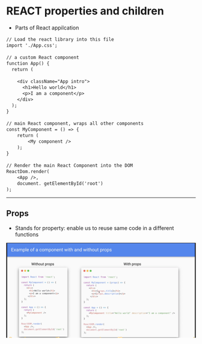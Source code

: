 # REACT properties and children

- Parts of React appilcation

```
// Load the react library into this file
import './App.css';

// a custom React component
function App() {
  return (
    
    <div className="App intro">
      <h1>Hello world</h1>
      <p>I am a component</p>
    </div>
  );
}

// main React component, wraps all other components
const MyComponent = () => {
    return (
        <My component />
    );
}

// Render the main React Component into the DOM
ReactDom.render(
    <App />,
    document. getElementById('root')
);

```
---

## Props

- Stands for property: enable us to reuse same code in a different functions

![props](../img/props.png)